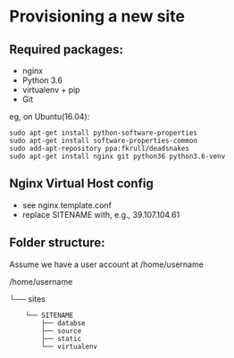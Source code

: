 Provisioning a new site
=======================

## Required packages:

* nginx
* Python 3.6
* virtualenv + pip
* Git

eg, on Ubuntu(16.04):

    sudo apt-get install python-software-properties
    sudo apt-get install software-properties-common
    sudo add-apt-repository ppa:fkrull/deadsnakes
    sudo apt-get install nginx git python36 python3.6-venv

## Nginx Virtual Host config

* see nginx.template.conf
* replace SITENAME with, e.g., 39.107.104.61

## Folder structure:
Assume we have a user account at /home/username

/home/username

└── sites

        └── SITENAME
            ├── databse
            ├── source
            ├── static
            └── virtualenv


